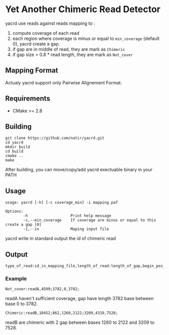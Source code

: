 # Yet Another Chimeric Read Detector

yacrd use reads against reads mapping to :
1. compute coverage of each read
2. each region where coverage is minus or equal to `min_coverage` (default 0), yacrd create a gap.
3. if gap are in middle of read, they are mark as `Chimeric`
4. if gap size > 0.8 * read length, they are mark as `Not_cover`

## Mapping Format

Actualy yacrd support only Pairwise Alignement Format.


## Requirements

- CMake >= 2.8


## Building

```
git clone https://github.com/natir/yacrd.git
cd yacrd
mkdir build
cd build
cmake ..
make
```

After building, you can move/copy/add yacrd exectuable binary in your PATH


## Usage

```
usage: yacrd [-h] [-c coverage_min] -i mapping.paf

Options:
        -h                   Print help message
        -c,--min_coverage    If coverage are minus or equal to this create a gap [0]
        -i,--in              Maping input file

```

yacrd write in standard output the id of chimeric read

## Output

```
type_of_read:id_in_mapping_file,length_of_read:length_of_gap,begin_pos_of_gap,end_pos_of_gap;length_of_gap,be…
```

### Example

```
Not_cover:readA,4599;3782,0,3782;
```

readA haven't sufficient coverage, gap have length 3782 base between base 0 to 3782.

```
Chimeric:readB,10452;862,1260,2122;3209,4319,7528;
```

readB are chimeric with 2 gap between bases 1260 to 2122 and 3209 to 7528.
